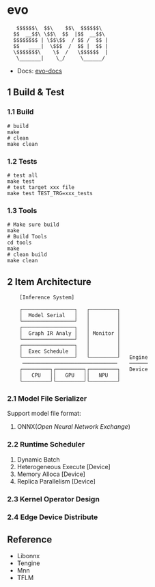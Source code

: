 # evo


```
   $$$$$$\  $$\    $$\  $$$$$$\  
  $$  __$$\ \$$\  $$  |$$  __$$\ 
  $$$$$$$$ | \$$\$$  / $$ /  $$ |
  $$   ____|  \$$$  /  $$ |  $$ |
  \$$$$$$$\    \$  /   \$$$$$$  |
   \_______|    \_/     \______/ 

```

- Docs: [evo-docs](https://lancerstadium.github.io/evo/docs/)

## 1 Build & Test

### 1.1 Build

```shell
# build
make
# clean
make clean
```

### 1.2 Tests

```shell
# test all
make test
# test target xxx file
make test TEST_TRG=xxx_tests
```

### 1.3 Tools

```shell
# Make sure build
make
# Build Tools
cd tools
make
# clean build
make clean
```


## 2 Item Architecture

```
    [Inference System]

    ┌─────────────────┐   ┌─────────┐ 
    │  Model Serial   │   │         │ 
    └─────────────────┘   │         │
    ┌─────────────────┐   │         │
    │  Graph IR Analy │   │ Monitor │
    └─────────────────┘   │         │
    ┌─────────────────┐   │         │
    │  Exec Schedule  │   │         │
    └─────────────────┘   └─────────┘   Engine
     ───────────────────────────────    ──────
    ┌─────────┐┌─────────┐┌─────────┐   Device
    │   CPU   ││   GPU   ││   NPU   │
    └─────────┘└─────────┘└─────────┘
```

### 2.1 Model File Serializer

Support model file format:
1. ONNX(*Open Neural Network Exchange*)

### 2.2 Runtime Scheduler

1. Dynamic Batch
2. Heterogeneous Execute [Device]
3. Memory Alloca [Device]
4. Replica Parallelism [Device]

### 2.3 Kernel Operator Design


### 2.4 Edge Device Distribute



## Reference

- Libonnx
- Tengine
- Mnn
- TFLM